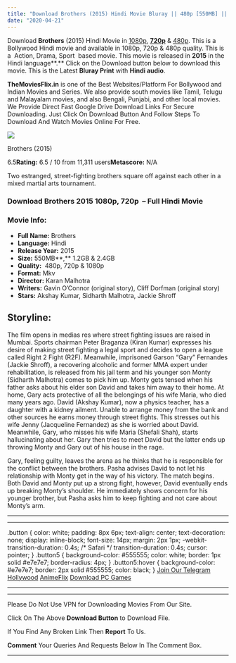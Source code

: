 ```yaml
---
title: "Download Brothers (2015) Hindi Movie Bluray || 480p [550MB] || 720p [1.2GB] || 1080p [2.4GB] ||"
date: "2020-04-21"
---
```


Download **Brothers** (2015) Hindi Movie in [1080p](https://1moviesflix.com/1080p-movies/), [**720p**](https://1moviesflix.com/720p-movies/) & [480p](https://1moviesflix.com/480p-movies/). This is a Bollywood Hindi movie and available in 1080p, 720p & 480p quality. This is a  Action, Drama, Sport  based movie. This movie is released in **2015** in the Hindi language**.** Click on the Download button below to download this movie. This is the Latest **Bluray Print** with **Hindi audio**.

**TheMoviesFlix.in** is one of the Best Websites/Platform For Bollywood and Indian Movies and Series. We also provide south movies like Tamil, Telugu and Malayalam movies, and also Bengali, Punjabi, and other local movies. We Provide Direct Fast Google Drive Download Links For Secure Downloading. Just Click On Download Button And Follow Steps To Download And Watch Movies Online For Free.

[![](https://m.media-amazon.com/images/M/MV5BNzQ4Njg3Mjg5Nl5BMl5BanBnXkFtZTgwODE5MDg1NjE@._V1_SX300.jpg)](https://www.imdb.com/title/tt3802576/ "Brothers")

Brothers (2015)

6.5**Rating:** 6.5 / 10 from 11,311 users**Metascore:** N/A

Two estranged, street-fighting brothers square off against each other in a mixed martial arts tournament.

### Download Brothers 2015 1080p, 720p  – Full Hindi Movie

### Movie Info:

- **Full Name:** Brothers
- **Language:** Hindi
- **Release Year:** 2015
- **Size:** 550MB**,** 1.2GB & 2.4GB
- **Quality:**  480p, 720p & 1080p
- **Format:** Mkv
- **Director:** Karan Malhotra
- **Writers:** Gavin O’Connor (original story), Cliff Dorfman (original story)
- **Stars:** Akshay Kumar, Sidharth Malhotra, Jackie Shroff

## Storyline:

The film opens in medias res where street fighting issues are raised in Mumbai. Sports chairman Peter Braganza (Kiran Kumar) expresses his desire of making street fighting a legal sport and decides to open a league called Right 2 Fight (R2F). Meanwhile, imprisoned Garson “Gary” Fernandes (Jackie Shroff), a recovering alcoholic and former MMA expert under rehabilitation, is released from his jail term and his younger son Monty (Sidharth Malhotra) comes to pick him up. Monty gets tensed when his father asks about his elder son David and takes him away to their home. At home, Gary acts protective of all the belongings of his wife Maria, who died many years ago. David (Akshay Kumar), now a physics teacher, has a daughter with a kidney ailment. Unable to arrange money from the bank and other sources he earns money through street fights. This stresses out his wife Jenny (Jacqueline Fernandez) as she is worried about David. Meanwhile, Gary, who misses his wife Maria (Shefali Shah), starts hallucinating about her. Gary then tries to meet David but the latter ends up throwing Monty and Gary out of his house in the rage.

Gary, feeling guilty, leaves the arena as he thinks that he is responsible for the conflict between the brothers. Pasha advises David to not let his relationship with Monty get in the way of his victory. The match begins. Both David and Monty put up a strong fight, however, David eventually ends up breaking Monty’s shoulder. He immediately shows concern for his younger brother, but Pasha asks him to keep fighting and not care about Monty’s arm.

* * *

* * *

.button { color: white; padding: 8px 6px; text-align: center; text-decoration: none; display: inline-block; font-size: 14px; margin: 2px 1px; -webkit-transition-duration: 0.4s; /\* Safari \*/ transition-duration: 0.4s; cursor: pointer; } .button5 { background-color: #555555; color: white; border: 1px solid #e7e7e7; border-radius: 4px; } .button5:hover { background-color: #e7e7e7; border: 2px solid #555555; color: black; } [Join Our Telegram](http://gdrivepro.xyz/join.php) [Hollywood](https://moviesverse.com/) [AnimeFlix](https://animeflix.in/) [Download PC Games](https://gamesflix.net/)  

* * *

* * *

  

Please Do Not Use VPN for Downloading Movies From Our Site.

Click On The Above **Download Button** to Download File.

If You Find Any Broken Link Then **Report** To Us.

**Comment** Your Queries And Requests Below In The Comment Box.

* * *
